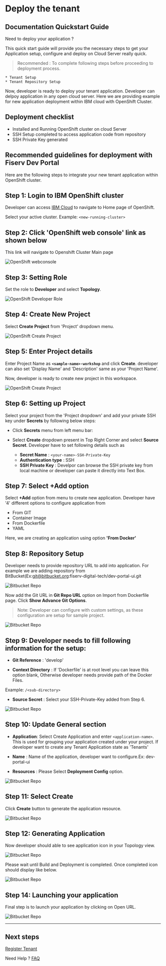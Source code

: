 # Deploy the tenant

## Documentation Quickstart Guide

Need to deploy your application ? 

This quick start guide will provide you the necessary steps to get your Application setup, configure and deploy on Cloud Server really quick.

> Recommended : To complete following steps before proceeding to deployment process. 

    * Tenant Setup
    * Tenant Repository Setup

Now, developer is ready to deploy your tenant application. Developer can delpoy application in any open cloud server. Here we are providing example for new application deployment within IBM cloud with OpenShift Cluster. 

## Deployment checklist

   * Installed and Running OpenShift cluster on cloud Server
   * SSH Setup completed to access application code from repository
   * SSH Private Key generated
    
## Recommended guidelines for deployment with Fiserv Dev Portal

Here are the following steps to integrate your new tenant application within OpenShift cluster. 

## Step 1: Login to IBM OpenShift cluster 

Developer can access [IBM Cloud](https://cloud.ibm.com/login) to navigate to Home page of OpenShift. 

Select your active cluster. Example: `<new-running-cluster>`


## Step 2: Click 'OpenShift web console' link as shown below

This link will navigate to Openshift Cluster Main page

![OpenShift webconsole](/assets/images/OpenShit_web_console.png)

## Step 3: Setting Role

Set the role to **Developer** and select **Topology**.

![OpenShift Developer Role](/assets/images/OpenShift_topology.png)

## Step 4: Create New Project

Select **Create Project** from 'Project' dropdown menu.

![OpenShift Create Project](/assets/images/OpenShift_project_drop_down.png)

## Step 5: Enter Project details

Enter Project Name as **`<sample-name>-workshop`** and click **Create**. developer can also set 'Display Name' and 'Description' same as your 'Project Name'. 

Now, developer is ready to create new project in this workspace. 

![OpenShift Create Project](/assets/images/OpenShift_create_project.png)

## Step 6: Setting up Project

Select your project from the 'Project dropdown' and add your private SSH key under **Secrets** by following below steps:

* Click **Secrets** menu from left menu bar:

* Select **Create** dropdown present in Top Right Corner and select **Source Secret**. Developer have to set following details such as

    * **Secret Name** :  `<your-name>-SSH-Private-Key`
    * **Authentication type** : SSH
    * **SSH Private Key** : Develpor can browse the SSH private key from local machine or developer can paste it directly into Text Box.

## Step 7: Select +Add option

Select **+Add** option from menu to create new application. Developer have '4' different options to configure application from 

*   From GIT
*   Container Image
*   From Dockerfile
*   YAML

Here, we are creating an application using option **'From Docker'**


## Step 8: Repository Setup

Developer needs to provide repository URL to add into application. For example we are adding repository from BitBucket(Ex:git@bitbucket.org:fiserv-digital-tech/dev-portal-ui.git

![Bitbucket Repo](/assets/images/Bitbucket_git_repo.png)

Now add the Git URL in **Git Repo URL** option on Import from Dockerfile page. Click **Show Advance Git Options**. 

> Note: Developer can configure with custom settings, as these configuration are setup for sample project. 

![Bitbucket Repo](/assets/images/Openshift_git_project.png)

## Step 9: Developer needs to fill following information for the setup:

*   **Git Reference** : 'develop'

*   **Context Directory** : If 'Dockerfile' is at root level you can leave this option blank, Otherwise developer needs provide path of the Docker Files.

Example: `/<sub-directory>`

*   **Source Secret** : Select your SSH-Private-Key added from Step 6.

![Bitbucket Repo](/assets/images/Openshift_git_project_setup.png)


## Step 10: Update General section

*   **Application**: Select Create Application and enter `<application-name>`. This is used for grouping your application created under your project. If developer want to create any Tenant Application state as 'Tenants'

*   **Name** : Name of the application, developer want to configure.Ex: dev-portal-ui

*   **Resources** : Please Select **Deployment Config** option.

![Bitbucket Repo](/assets/images/Openshift_create_application_start.png)


## Step 11: Select Create

Click **Create** button to generate the application resource.

![Bitbucket Repo](/assets/images/Openshift_create_application_completed.png)

## Step 12: Generating Application

Now developer should able to see application icon in your Topology view.

![Bitbucket Repo](/assets/images/Openshift_app_icon.png)

Please wait until Build and Deployment is completed. Once completed icon should display like below.

![Bitbucket Repo](/assets/images/Openshift_app_ready.png)

## Step 14: Launching your application

Final step is to launch your application by clicking on Open URL.

![Bitbucket Repo](/assets/images/Openshift_app_launch.png)

___

## Next steps 
[Register Tenant]


Need Help ?
[FAQ]

[//]: # (These are reference links used in markdown file)

[FAQ]: <?path=docs/faq/faq.md>

[Register Tenant]:<?path=docs/getting-started/setup-tenant/register-tenant.md>
